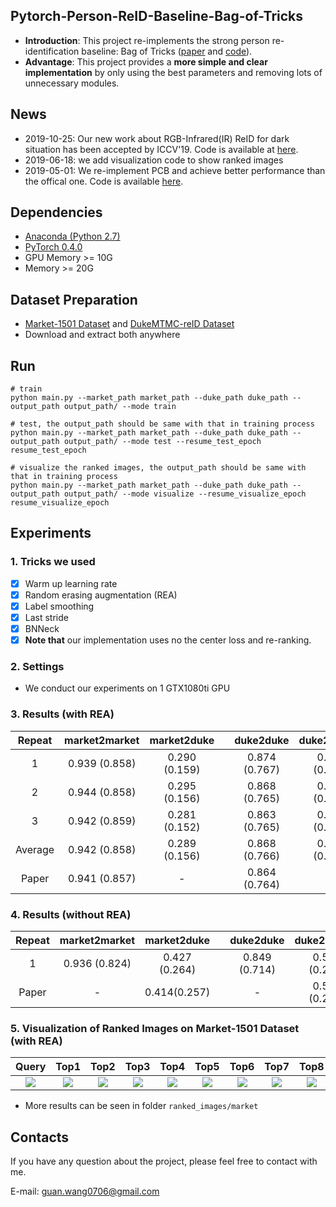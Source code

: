 ## Pytorch-Person-ReID-Baseline-Bag-of-Tricks
* **Introduction**: This project re-implements the strong person re-identification baseline: Bag of Tricks ([paper](https://arxiv.org/abs/1903.07071) and [code](https://github.com/wangguanan/Pytorch-Person-REID-Baseline-Bag-of-Tricks)).
* **Advantage**: This project provides a **more simple and clear implementation** by only using the best parameters and removing lots of unnecessary modules.

## News
* 2019-10-25: Our new work about RGB-Infrared(IR) ReID for dark situation has been accepted by ICCV'19. Code is available at  [here](https://github.com/wangguanan/AlignGAN).
* 2019-06-18: we add visualization code to show ranked images 
* 2019-05-01: We re-implement PCB and achieve better performance than the offical one. Code is available [here](https://github.com/wangguanan/Pytorch-Person-ReID-Baseline-PCB-Beyond-Part-Models).

## Dependencies
* [Anaconda (Python 2.7)](https://www.anaconda.com/download/)
* [PyTorch 0.4.0](http://pytorch.org/)
* GPU Memory >= 10G
* Memory >= 20G

## Dataset Preparation
* [Market-1501 Dataset](https://jingdongwang2017.github.io/Projects/ReID/Datasets/Market-1501.html) and [DukeMTMC-reID Dataset](https://github.com/layumi/DukeMTMC-reID_evaluation)
* Download and extract both anywhere

## Run
```
# train
python main.py --market_path market_path --duke_path duke_path --output_path output_path/ --mode train 
```

```
# test, the output_path should be same with that in training process
python main.py --market_path market_path --duke_path duke_path --output_path output_path/ --mode test --resume_test_epoch resume_test_epoch
```

```
# visualize the ranked images, the output_path should be same with that in training process
python main.py --market_path market_path --duke_path duke_path --output_path output_path/ --mode visualize --resume_visualize_epoch resume_visualize_epoch
```

## Experiments

### 1. Tricks we used
* [x] Warm up learning rate
* [x] Random erasing augmentation (REA)
* [x] Label smoothing
* [x] Last stride
* [x] BNNeck
* [x] **Note that** our implementation uses no the center loss and re-ranking.

### 2. Settings
* We conduct our experiments on 1 GTX1080ti GPU

### 3. Results (with REA)

| Repeat | market2market | market2duke | | duke2duke |  duke2market |
| :---:                             | :---: | :---: | - |:---: | :---: |
| 1 | 0.939 (0.858) | 0.290 (0.159) | | 0.874 (0.767) | 0.486 (0.210) | 
| 2 | 0.944 (0.858) | 0.295 (0.156) | | 0.868 (0.765) | 0.492 (0.223) |
| 3 | 0.942 (0.859) | 0.281 (0.152) | | 0.863 (0.765) | 0.485 (0.221) |
| Average | 0.942 (0.858) | 0.289 (0.156) | | 0.868 (0.766) | 0.488 (0.218) |
| Paper | 0.941 (0.857) | - | | 0.864 (0.764) |

### 4. Results (without REA)
| Repeat | market2market | market2duke | | duke2duke |  duke2market |
| :---:                             | :---: | :---: | - |:---: | :---: |
| 1 | 0.936 (0.824) | 0.427 (0.264) | | 0.849 (0.714) | 0.556 (0.269) |
| Paper | - | 0.414(0.257) | | - | 0.543 (0.255) |  

### 5. Visualization of Ranked Images on Market-1501 Dataset (with REA)
| Query | Top1  | Top2  | Top3  | Top4  | Top5  | Top6  | Top7  | Top8  | Top9  | Top10 |
| :---: | :---: | :---: | :---: | :---: | :---: | :---: | :---: | :---: | :---: | :---: |
| ![](https://github.com/wangguanan/Pytorch-Person-REID-Baseline-Bag-of-Tricks/blob/master/ranked_images/market/0005_c1s1_001351_00.jpg/query_top000_name_0005_c1s1_001351_00.jpg?raw=true) | ![](https://github.com/wangguanan/Pytorch-Person-REID-Baseline-Bag-of-Tricks/blob/master/ranked_images/market/0005_c1s1_001351_00.jpg/gallery_top001_name_0005_c3s2_088328_02.jpg?raw=true) | ![](https://github.com/wangguanan/Pytorch-Person-REID-Baseline-Bag-of-Tricks/blob/master/ranked_images/market/0005_c1s1_001351_00.jpg/gallery_top002_name_0005_c5s1_000401_03.jpg?raw=true) | ![](https://github.com/wangguanan/Pytorch-Person-REID-Baseline-Bag-of-Tricks/blob/master/ranked_images/market/0005_c1s1_001351_00.jpg/gallery_top003_name_0005_c5s1_000426_02.jpg?raw=true) | ![](https://github.com/wangguanan/Pytorch-Person-REID-Baseline-Bag-of-Tricks/blob/master/ranked_images/market/0005_c1s1_001351_00.jpg/gallery_top004_name_0005_c4s1_006951_03.jpg?raw=true) | ![](https://github.com/wangguanan/Pytorch-Person-REID-Baseline-Bag-of-Tricks/blob/master/ranked_images/market/0005_c1s1_001351_00.jpg/gallery_top005_name_0005_c5s1_001026_01.jpg?raw=true) | ![](https://github.com/wangguanan/Pytorch-Person-REID-Baseline-Bag-of-Tricks/blob/master/ranked_images/market/0005_c1s1_001351_00.jpg/gallery_top006_name_0005_c3s3_060878_01.jpg?raw=true) | ![](https://github.com/wangguanan/Pytorch-Person-REID-Baseline-Bag-of-Tricks/blob/master/ranked_images/market/0005_c1s1_001351_00.jpg/gallery_top007_name_0005_c5s1_001426_01.jpg?raw=true) | ![](https://github.com/wangguanan/Pytorch-Person-REID-Baseline-Bag-of-Tricks/blob/master/ranked_images/market/0005_c1s1_001351_00.jpg/gallery_top008_name_0005_c5s1_014501_01.jpg?raw=true) | ![](https://github.com/wangguanan/Pytorch-Person-REID-Baseline-Bag-of-Tricks/blob/master/ranked_images/market/0005_c1s1_001351_00.jpg/gallery_top009_name_0005_c5s1_000626_02.jpg?raw=true) | ![](https://github.com/wangguanan/Pytorch-Person-REID-Baseline-Bag-of-Tricks/blob/master/ranked_images/market/0005_c1s1_001351_00.jpg/gallery_top010_name_0005_c3s3_074344_01.jpg?raw=true)

* More results can be seen in folder ```ranked_images/market```


## Contacts
If you have any question about the project, please feel free to contact with me.

E-mail: guan.wang0706@gmail.com
